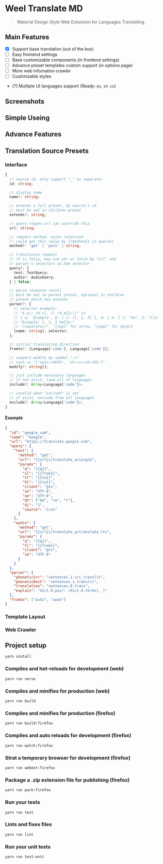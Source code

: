 # Weel Translate MD
> Material Design Style Web Extension for Languages Translating.

## Main Features
- [x] Support base translation (out of the box)
- [ ] Easy frontend settings
- [ ] Base customizable components (in frontend settings)
- [ ] Advance preset templates costom support (in options page)
- [ ] More web infomation crawler
- [ ] Custimizable styles
- [?] Multiple UI languages support (Ready: `en`, `zh-cn`)

## Screenshots

## Simple Useing

## Advance Features

## Translation Source Presets
### Interface
```typescript
{
  // source id, only support "_" as separator
  id: string;

  // display name
  name?: string;

  // extends a full preset, by source's id
  // must be set in children preset
  extends?: string;

  // query.<type>.url can override this
  url: string;

  // request method, axios relatived
  // could get this value by {{method}} in queries
  method?: 'get' | 'post' | string;

  // translation request
  // if is falsy, may use xhr or fetch by "url" and
  // parser's selectors as Dom selector
  query?: {
    text: TextQuery;
    audio?: AudioQuery;
  } | false;

  // parse response result
  // must be set in parent preset, optional in children
  // preset which has extends
  parser?: {
    // selector example:
    // "$.a/: /b.c[, ]/ /d.e{}/~/" in
    // { a: 'Example', b: { c: [1, 2, 3] }, d: { e: { 1: "he", 2: "llo" } } } =>
    // "Example: 1, 2, 3 hello~"
    // "/separator/", "[sep]" for array, "{sep}" for object
    [name: string]: selector;
  };

  // initial translating direction
  fromto?: [Language['code'], Language['code']];

  // support modify by symbol ":>"
  // such as "['auto:>AUTO', 'zh-cn:>zh-CHS']"
  modify?: string[];

  // just include necessary languages
  // if not exist, load all of languages
  include?: Array<Language['code']>;

  // invalid when "include" is set
  // if exist, exclude from all languages
  exclude?: Array<Language['code']>;
}
```

#### Example
```json
{
  "id": "google_com",
  "name": "Google",
  "url": "https://translate.google.com",
  "query": {
    "text": {
      "method": "get",
      "url": "{{url}}/translate_a/single",
      "params": {
        "q": "{{q}}",
        "sl": "{{from}}",
        "tl": "{{to}}",
        "hl": "{{to}}",
        "client": "gtx",
        "ie": "UTF-8",
        "oe": "UTF-8",
        "dt": ["bd", "rm", "t"],
        "dj": "1",
        "source": "icon"
      }
    },
    "audio": {
      "method": "get",
      "url": "{{url}}/translate_a/translate_tts",
      "params": {
        "q": "{{q}}",
        "tl": "{{from}}",
        "client": "gtx",
        "ie": "UTF-8"
      }
    }
  },
  "parser": {
    "phoneticSrc": "sentences.1.src_translit",
    "phoneticDest": "sentences.1.translit",
    "translation": "sentences.0.trans",
    "explain": "dict.0.pos/: /dict.0.terms[, ]"
  },
  "fromto": ["auto", "auto"]
}
```

### Template Layout

### Web Crawler

## Project setup
```
yarn install
```

### Compiles and hot-reloads for development (web)
```
yarn run serve
```

### Compiles and minifies for production (web)
```
yarn run build
```

### Compiles and minifies for production (firefox)
```
yarn run build:firefox
```

### Compiles and auto reloads for development (firefox)
```
yarn run watch:firefox
```

### Strat a temporary browser for development (firefox)
```
yarn run webext:firefox
```

### Package a .zip extension file for publishing (firefox)
```
yarn run pack:firefox
```

### Run your tests
```
yarn run test
```

### Lints and fixes files
```
yarn run lint
```

### Run your unit tests
```
yarn run test:unit
```
